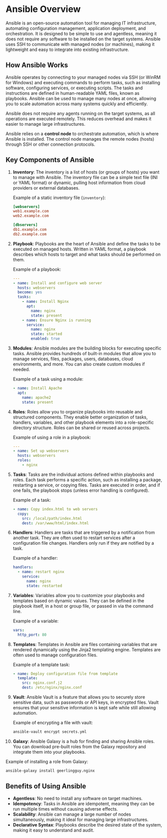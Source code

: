 # Ansible Overview

Ansible is an open-source automation tool for managing IT infrastructure, automating configuration management, application deployment, and orchestration. It is designed to be simple to use and agentless, meaning it does not require any software to be installed on the target systems. Ansible uses SSH to communicate with managed nodes (or machines), making it lightweight and easy to integrate into existing infrastructure.

## How Ansible Works

Ansible operates by connecting to your managed nodes via SSH (or WinRM for Windows) and executing commands to perform tasks, such as installing software, configuring services, or executing scripts. The tasks and instructions are defined in human-readable YAML files, known as playbooks. Ansible can be used to manage many nodes at once, allowing you to scale automation across many systems quickly and efficiently.

Ansible does not require any agents running on the target systems, as all operations are executed remotely. This reduces overhead and makes it easier to manage large infrastructures.

Ansible relies on a **control node** to orchestrate automation, which is where Ansible is installed. The control node manages the remote nodes (hosts) through SSH or other connection protocols.

## Key Components of Ansible

1. **Inventory**:
   The inventory is a list of hosts (or groups of hosts) you want to manage with Ansible. The inventory file can be a simple text file (INI or YAML format) or dynamic, pulling host information from cloud providers or external databases.

   Example of a static inventory file (`inventory`):

   ```ini
   [webservers]
   web1.example.com
   web2.example.com
   
   [dbservers]
   db1.example.com
   db2.example.com
   ```

2. **Playbook**:
   Playbooks are the heart of Ansible and define the tasks to be executed on managed hosts. Written in YAML format, a playbook describes which hosts to target and what tasks should be performed on them.

   Example of a playbook:

   ```yaml
   ---
   - name: Install and configure web server
     hosts: webservers
     become: yes
     tasks:
       - name: Install Nginx
         apt:
           name: nginx
           state: present
       - name: Ensure Nginx is running
         service:
           name: nginx
           state: started
           enabled: true
   ```

3. **Modules**:
   Ansible modules are the building blocks for executing specific tasks. Ansible provides hundreds of built-in modules that allow you to manage services, files, packages, users, databases, cloud environments, and more. You can also create custom modules if needed.

   Example of a task using a module:

   ```yaml
   - name: Install Apache
     apt:
       name: apache2
       state: present
   ```

4. **Roles**:
   Roles allow you to organize playbooks into reusable and structured components. They enable better organization of tasks, handlers, variables, and other playbook elements into a role-specific directory structure. Roles can be shared or reused across projects.

   Example of using a role in a playbook:

   ```yaml
   ---
   - name: Set up webservers
     hosts: webservers
     roles:
       - nginx
   ```

5. **Tasks**:
   Tasks are the individual actions defined within playbooks and roles. Each task performs a specific action, such as installing a package, restarting a service, or copying files. Tasks are executed in order, and if one fails, the playbook stops (unless error handling is configured).

   Example of a task:

   ```yaml
   - name: Copy index.html to web servers
     copy:
       src: /local/path/index.html
       dest: /var/www/html/index.html
   ```

6. **Handlers**:
   Handlers are tasks that are triggered by a notification from another task. They are often used to restart services after a configuration file changes. Handlers only run if they are notified by a task.

   Example of a handler:

   ```yaml
   handlers:
     - name: restart nginx
       service:
         name: nginx
         state: restarted
   ```

7. **Variables**:
   Variables allow you to customize your playbooks and templates based on dynamic values. They can be defined in the playbook itself, in a host or group file, or passed in via the command line.

   Example of a variable:

   ```yaml
   vars:
     http_port: 80
   ```

8. **Templates**:
   Templates in Ansible are files containing variables that are rendered dynamically using the Jinja2 templating engine. Templates are often used to manage configuration files.

   Example of a template task:

   ```yaml
   - name: Deploy configuration file from template
     template:
       src: nginx.conf.j2
       dest: /etc/nginx/nginx.conf
   ```

9. **Vault**:
   Ansible Vault is a feature that allows you to securely store sensitive data, such as passwords or API keys, in encrypted files. Vault ensures that your sensitive information is kept safe while still allowing automation.

   Example of encrypting a file with vault:

   ```bash
   ansible-vault encrypt secrets.yml
   ```

10. **Galaxy**:
   Ansible Galaxy is a hub for finding and sharing Ansible roles. You can download pre-built roles from the Galaxy repository and integrate them into your playbooks.

   Example of installing a role from Galaxy:

   ```bash
   ansible-galaxy install geerlingguy.nginx
   ```

## Benefits of Using Ansible

- **Agentless**: No need to install any software on target machines.
- **Idempotency**: Tasks in Ansible are idempotent, meaning they can be run multiple times without causing adverse effects.
- **Scalability**: Ansible can manage a large number of nodes simultaneously, making it ideal for managing large infrastructures.
- **Declarative Syntax**: Playbooks describe the desired state of the system, making it easy to understand and audit.

